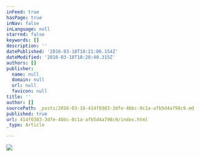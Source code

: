 ```yaml
---
inFeed: true
hasPage: true
inNav: false
inLanguage: null
starred: false
keywords: []
description: ''
datePublished: '2016-03-18T18:21:06.154Z'
dateModified: '2016-03-18T18:20:40.315Z'
authors: []
publisher:
  name: null
  domain: null
  url: null
  favicon: null
title: ''
author: []
sourcePath: _posts/2016-03-18-414f0383-3dfe-4bbc-8c1a-afb5d4a798c9.md
published: true
url: 414f0383-3dfe-4bbc-8c1a-afb5d4a798c9/index.html
_type: Article

---
```

![](https://the-grid-user-content.s3-us-west-2.amazonaws.com/c389f5aa-f8a0-41a7-8e4f-81db7aa601f7.gif)
